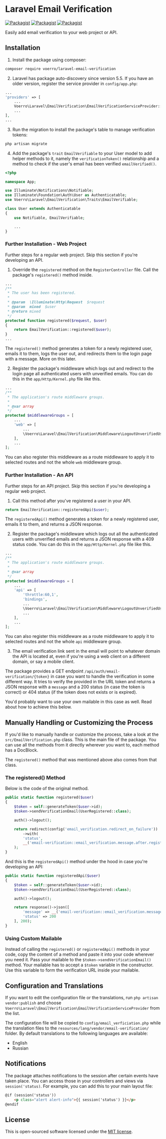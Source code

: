 # Laravel Email Verification

[![Packagist](https://img.shields.io/packagist/v/voerro/laravel-email-verification.svg?style=flat-square)](https://packagist.org/packages/voerro/laravel-email-verification) [![Packagist](https://img.shields.io/packagist/dt/voerro/laravel-email-verification.svg?style=flat-square)](https://packagist.org/packages/voerro/laravel-email-verification) [![Packagist](https://img.shields.io/packagist/l/voerro/laravel-email-verification.svg?style=flat-square)](https://opensource.org/licenses/MIT)

Easily add email verification to your web project or API.

## Installation

1) Install the package using composer:

```bash
composer require voerro/laravel-email-verification
```

2) Laravel has package auto-discovery since version 5.5. If you have an older version, register the service provider in `config/app.php`:

```php
...
'providers' => [
    ...
    Voerro\Laravel\EmailVerification\EmailVerificationServiceProvider::class,
    ...
],
...
```

3) Run the migration to install the package's table to manage verification tokens:

```bash
php artisan migrate
```

4) Add the package's `trait` `EmailVerifiable` to your User model to add helper methods to it, namely the `verificationToken()` relationship and a method to check if the user's email has been verified `emailVerified()`.

```php
<?php

namespace App;

use Illuminate\Notifications\Notifiable;
use Illuminate\Foundation\Auth\User as Authenticatable;
use Voerro\Laravel\EmailVerification\Traits\EmailVerifiable;

class User extends Authenticatable
{
    use Notifiable, EmailVerifiable;

    ...
}
```

### Further Installation - Web Project

Further steps for a regular web project. Skip this section if you're developing an API.

1) Override the `registered` method on the `RegisterController` file. Call the package's `registered()` method inside.

```php
...
/**
 * The user has been registered.
 *
 * @param  \Illuminate\Http\Request  $request
 * @param  mixed  $user
 * @return mixed
 */
protected function registered($request, $user)
{
    return EmailVerification::registered($user);
}
...
```

The `registered()` method generates a token for a newly registered user, emails it to them, logs the user out, and redirects them to the login page with a message. More on this later.

2) Register the package's middleware which logs out and redirect to the login page all authenticated users with unverified emails. You can do this in the `app/Http/Kernel.php` file like this.

```php
...
/**
 * The application's route middleware groups.
 *
 * @var array
 */
protected $middlewareGroups = [
    ...
    'web' => [
        ...
        \Voerro\Laravel\EmailVerification\Middleware\LogoutUnverifiedUsers::class,
    ],
    ...
];
```

You can also register this middleware as a route middleware to apply it to selected routes and not the whole `web` middleware group.

### Further Installation - An API

Further steps for an API project. Skip this section if you're developing a regular web project.

1) Call this method after you've registered a user in your API.

```php
return EmailVerification::registeredApi($user);
```

The `registeredApi()` method generates a token for a newly registered user, emails it to them, and returns a JSON response.

2) Register the package's middleware which logs out all the authenticated users with unverified emails and returns a JSON response with a 409 status code. You can do this in the `app/Http/Kernel.php` file like this.

```php
...
/**
 * The application's route middleware groups.
 *
 * @var array
 */
protected $middlewareGroups = [
    ...
    'api' => [
        'throttle:60,1',
        'bindings',
        ...
        \Voerro\Laravel\EmailVerification\Middleware\LogoutUnverifiedUsers::class,
        ...
    ],
    ...
];
```

You can also register this middleware as a route middleware to apply it to selected routes and not the whole `api` middleware group.

3) The email verification link sent in the email will point to whatever domain the API is located at, even if you're using a web client on a different domain, or say a mobile client.

The package provides a GET endpoint `/api/auth/email-verification/{token}` in case you want to handle the verification in some different way. It tries to verify the provided in the URL token and returns a JSON response with a `message` and a 200 status (in case the token is correct) or 404 status (if the token does not exists or is expired).

You'd probably want to use your own mailable in this case as well. Read about how to achieve this below.

## Manually Handling or Customizing the Process

If you'd like to manually handle or customize the process, take a look at the `src/EmailVerification.php` class. This is the main file of the package. You can use all the methods from it directly wherever you want to, each method has a DocBlock.

The `registered()` method that was mentioned above also comes from that class.

### The registered() Method

Below is the code of the original method.

```php
public static function registered($user)
{
    $token = self::generateToken($user->id);
    $token->sendVerificationEmail(UserRegistered::class);

    auth()->logout();

    return redirect(config('email_verification.redirect_on_failure'))
        ->with(
        'status',
        __('email-verification::email_verification.message.after.registration')
    );
}
```

And this is the `registeredApi()` method under the hood in case you're developing an API:

```php
public static function registeredApi($user)
{
    $token = self::generateToken($user->id);
    $token->sendVerificationEmail(UserRegistered::class);

    auth()->logout();

    return response()->json([
        'message' => __('email-verification::email_verification.message.after.registration'),
        'status' => 200
    ], 200);
}
```

### Using Custom Mailable

Instead of calling the `registered()` or `registeredApi()` methods in your code, copy the content of a method and paste it into your code wherever you need it. Pass your mailable to the `$token->sendVerificationEmail()` method. Your mailable has to accept a `$token` variable in the constructor. Use this variable to form the verification URL inside your mailable.

## Configuration and Translations

If you want to edit the configuration file or the translations, run `php artisan vendor:publish` and choose `Voerro\Laravel\EmailVerification\EmailVerificationServiceProvider` from the list.

The configuration file will be copied to `config/email_verficiation.php` while the translation files to the `resources/lang/vendor/email-verification/` folder. By default translations to the following languages are available:
- English
- Russian

## Notifications

The package attaches notifications to the session after certain events have taken place. You can access those in your controllers and views via `session('status)`. For example, you can add this to your main layout file:

```html
@if (session('status'))
    <p class="alert alert-info">{{ session('status') }}</p>
@endif
```

## License

This is open-sourced software licensed under the [MIT license](http://opensource.org/licenses/MIT).